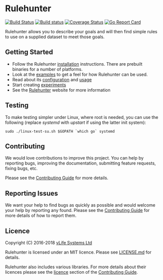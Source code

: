 Rulehunter
==========

[![Build Status](https://travis-ci.org/vlifesystems/rulehunter.svg?branch=master)](https://travis-ci.org/vlifesystems/rulehunter)
[![Build status](https://ci.appveyor.com/api/projects/status/8tds5r4dk6163es0?svg=true)](https://ci.appveyor.com/project/lawrencewoodman/rulehunter)
[![Coverage Status](https://coveralls.io/repos/vlifesystems/rulehunter/badge.svg?branch=master)](https://coveralls.io/r/vlifesystems/rulehunter?branch=master)
[![Go Report Card](https://goreportcard.com/badge/github.com/vlifesystems/rulehunter)](https://goreportcard.com/report/github.com/vlifesystems/rulehunter)

Rulehunter allows you to describe your goals and will then find simple rules to use on a supplied dataset to meet those goals.

Getting Started
---------------
* Follow the Rulehunter [installation](http://rulehunter.com/docs/installation/) instructions.  There are prebuilt binaries for a number of platforms.
* Look at the [examples](http://rulehunter.com/docs/examples/) to get a feel for how Rulehunter can be used.
* Read about its [configuration](http://rulehunter.com/docs/configuration/) and [usage](http://rulehunter.com/docs/usage/)
* Start creating [experiments](http://rulehunter.com/docs/experiments/)
* See the [Rulehunter](http://rulehunter.com) website for more information

Testing
-------
To make testing simpler under Linux, where root is needed, you can use the following (replace _systemd_ with _upstart_ if using the latter init system):

```Shell
sudo ./linux-test-su.sh $GOPATH `which go` systemd
```

Contributing
------------
We would love contributions to improve this project.  You can help by reporting bugs, improving the documentation, submitting feature requests, fixing bugs, etc.

Please see the [Contributing Guide](https://github.com/vlifesystems/rulehunter/blob/master/CONTRIBUTING.md) for more details.

Reporting Issues
----------------
We want your help to find bugs as quickly as possible and would welcome your help by reporting any found.  Please see the [Contributing Guide](https://github.com/vlifesystems/rulehunter/blob/master/CONTRIBUTING.md) for more details of how to report them.

Licence
-------
Copyright (C) 2016-2018 [vLife Systems Ltd](http://vlifesystems.com)

Rulehunter is licensed under an MIT licence.  Please see [LICENSE.md](https://github.com/vlifesystems/rulehunter/blob/master/LICENSE.md) for details.

Rulehunter also includes various libraries.  For more details about their licences please see the [licence](https://github.com/vlifesystems/rulehunter/blob/master/CONTRIBUTING.md#licence) section of the [Contributing Guide](https://github.com/vlifesystems/rulehunter/blob/master/CONTRIBUTING.md).
